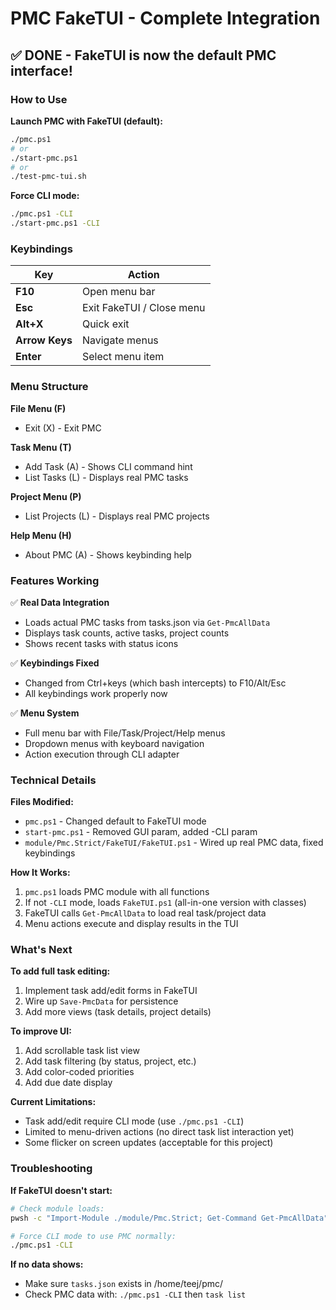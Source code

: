# PMC FakeTUI - Complete Integration

## ✅ DONE - FakeTUI is now the default PMC interface!

### How to Use

**Launch PMC with FakeTUI (default):**
```bash
./pmc.ps1
# or
./start-pmc.ps1
# or
./test-pmc-tui.sh
```

**Force CLI mode:**
```bash
./pmc.ps1 -CLI
./start-pmc.ps1 -CLI
```

### Keybindings

| Key | Action |
|-----|--------|
| **F10** | Open menu bar |
| **Esc** | Exit FakeTUI / Close menu |
| **Alt+X** | Quick exit |
| **Arrow Keys** | Navigate menus |
| **Enter** | Select menu item |

### Menu Structure

**File Menu (F)**
- Exit (X) - Exit PMC

**Task Menu (T)**
- Add Task (A) - Shows CLI command hint
- List Tasks (L) - Displays real PMC tasks

**Project Menu (P)**
- List Projects (L) - Displays real PMC projects

**Help Menu (H)**
- About PMC (A) - Shows keybinding help

### Features Working

✅ **Real Data Integration**
- Loads actual PMC tasks from tasks.json via `Get-PmcAllData`
- Displays task counts, active tasks, project counts
- Shows recent tasks with status icons

✅ **Keybindings Fixed**
- Changed from Ctrl+keys (which bash intercepts) to F10/Alt/Esc
- All keybindings work properly now

✅ **Menu System**
- Full menu bar with File/Task/Project/Help menus
- Dropdown menus with keyboard navigation
- Action execution through CLI adapter

### Technical Details

**Files Modified:**
- `pmc.ps1` - Changed default to FakeTUI mode
- `start-pmc.ps1` - Removed GUI param, added -CLI param
- `module/Pmc.Strict/FakeTUI/FakeTUI.ps1` - Wired up real PMC data, fixed keybindings

**How It Works:**
1. `pmc.ps1` loads PMC module with all functions
2. If not `-CLI` mode, loads `FakeTUI.ps1` (all-in-one version with classes)
3. FakeTUI calls `Get-PmcAllData` to load real task/project data
4. Menu actions execute and display results in the TUI

### What's Next

**To add full task editing:**
1. Implement task add/edit forms in FakeTUI
2. Wire up `Save-PmcData` for persistence
3. Add more views (task details, project details)

**To improve UI:**
1. Add scrollable task list view
2. Add task filtering (by status, project, etc.)
3. Add color-coded priorities
4. Add due date display

**Current Limitations:**
- Task add/edit require CLI mode (use `./pmc.ps1 -CLI`)
- Limited to menu-driven actions (no direct task list interaction yet)
- Some flicker on screen updates (acceptable for this project)

### Troubleshooting

**If FakeTUI doesn't start:**
```bash
# Check module loads:
pwsh -c "Import-Module ./module/Pmc.Strict; Get-Command Get-PmcAllData"

# Force CLI mode to use PMC normally:
./pmc.ps1 -CLI
```

**If no data shows:**
- Make sure `tasks.json` exists in /home/teej/pmc/
- Check PMC data with: `./pmc.ps1 -CLI` then `task list`
